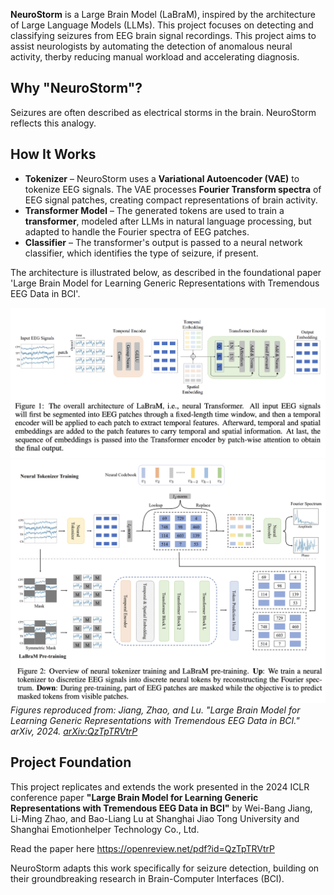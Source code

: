 **NeuroStorm** is a Large Brain Model (LaBraM), inspired by the architecture of Large Language Models (LLMs).
This project focuses on detecting and classifying seizures from EEG brain signal recordings. This project aims to assist neurologists by automating the detection of anomalous neural activity, therby reducing manual workload and accelerating diagnosis.

## Why "NeuroStorm"?
Seizures are often described as electrical storms in the brain. NeuroStorm reflects this analogy.

## How It Works
- **Tokenizer** – NeuroStorm uses a **Variational Autoencoder (VAE)** to tokenize EEG signals. The VAE processes **Fourier Transform spectra** of EEG signal patches, creating compact representations of brain activity.
- **Transformer Model** – The generated tokens are used to train a **transformer**, modeled after LLMs in natural language processing, but adapted to handle the Fourier spectra of EEG patches.
- **Classifier** – The transformer's output is passed to a neural network classifier, which identifies the type of seizure, if present.

The architecture is illustrated below, as described in the foundational paper 'Large Brain Model for Learning Generic Representations with Tremendous EEG Data in BCI'.

![Model Architecture](images/labram_fig1.png)  
![Model Architecture](images/labram_fig2.png)  
*Figures reproduced from: Jiang, Zhao, and Lu. "Large Brain Model for Learning Generic Representations with Tremendous EEG Data in BCI." arXiv, 2024. [arXiv:QzTpTRVtrP](https://openreview.net/pdf?id=QzTpTRVtrP)*  

## Project Foundation
This project replicates and extends the work presented in the 2024 ICLR conference paper **"Large Brain Model for Learning Generic Representations with Tremendous EEG Data in BCI"** by Wei-Bang Jiang, Li-Ming Zhao, and Bao-Liang Lu at Shanghai Jiao Tong University and Shanghai Emotionhelper Technology Co., Ltd.

Read the paper here https://openreview.net/pdf?id=QzTpTRVtrP

NeuroStorm adapts this work specifically for seizure detection, building on their groundbreaking research in Brain-Computer Interfaces (BCI).
